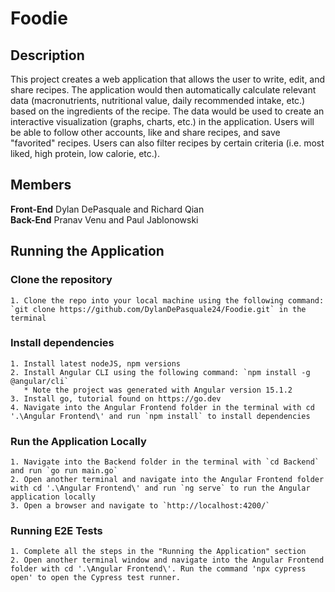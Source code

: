# Foodie
## Description 
This project creates a web application that allows the user to write, edit, and share recipes. The application would then automatically calculate relevant data (macronutrients, nutritional value, daily recommended intake, etc.) based on the ingredients of the recipe. The data would be used to create an interactive visualization (graphs, charts, etc.) in the application. Users will be able to follow other accounts, like and share recipes, and save "favorited" recipes. Users can also filter recipes by certain criteria (i.e. most liked, high protein, low calorie, etc.).
## Members
**Front-End**
 Dylan DePasquale and Richard Qian  
 **Back-End**
Pranav Venu and Paul Jablonowski

## Running the Application
### Clone the repository
    1. Clone the repo into your local machine using the following command: `git clone https://github.com/DylanDePasquale24/Foodie.git` in the terminal

### Install dependencies
    1. Install latest nodeJS, npm versions
    2. Install Angular CLI using the following command: `npm install -g @angular/cli`
       * Note the project was generated with Angular version 15.1.2
    3. Install go, tutorial found on https://go.dev
    4. Navigate into the Angular Frontend folder in the terminal with cd '.\Angular Frontend\' and run `npm install` to install dependencies

### Run the Application Locally
    1. Navigate into the Backend folder in the terminal with `cd Backend` and run `go run main.go`
    2. Open another terminal and navigate into the Angular Frontend folder with cd '.\Angular Frontend\' and run `ng serve` to run the Angular application locally
    3. Open a browser and navigate to `http://localhost:4200/`

### Running E2E Tests
    1. Complete all the steps in the "Running the Application" section
    2. Open another terminal window and navigate into the Angular Frontend folder with cd '.\Angular Frontend\'. Run the command 'npx cypress open' to open the Cypress test runner.
